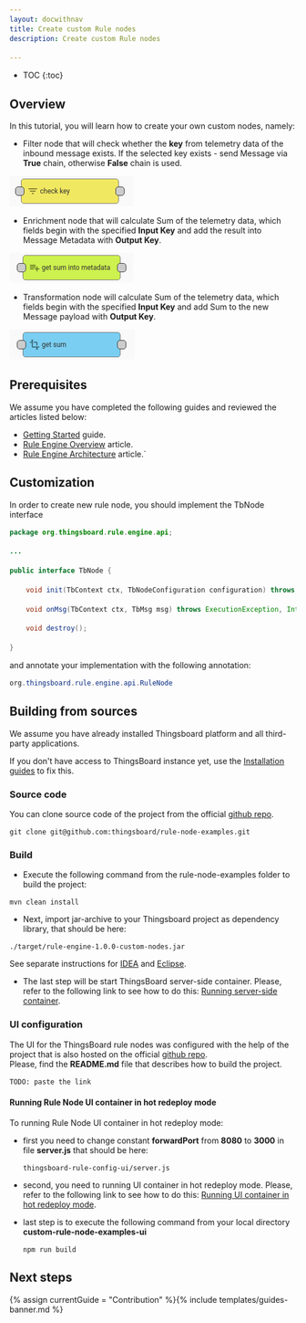 ```yaml
---
layout: docwithnav
title: Create custom Rule nodes
description: Create custom Rule nodes

---
```


* TOC
{:toc}

## Overview

In this tutorial, you will learn how to create your own custom nodes, namely:

 - Filter node that will check whether the **key** from telemetry data of the inbound message exists. If the selected key exists - send Message via **True** chain, otherwise **False** chain is used.
 
 ![image](/images/user-guide/contribution/customization/check-key-node.png)
 
 - Enrichment node that will calculate Sum of the telemetry data, which fields begin with the specified **Input Key** and add the result into Message Metadata with **Output Key**.
 
 ![image](/images/user-guide/contribution/customization/get-sum-in-metadata-node.png)
 
 - Transformation node will calculate Sum of the telemetry data, which fields begin with the specified **Input Key** and add Sum to the new Message payload with **Output Key**.
 
 ![image](/images/user-guide/contribution/customization/get-sum-node.png)


## Prerequisites 

We assume you have completed the following guides and reviewed the articles listed below:

  * [Getting Started](/docs/getting-started-guides/helloworld/) guide.
  * [Rule Engine Overview](/docs/user-guide/rule-engine-2-0/overview/) article.
  * [Rule Engine Architecture](/docs/user-guide/rule-engine-2-0/architecture/) article.`


## Customization 

In order to create new rule node, you should implement the TbNode interface

```java
package org.thingsboard.rule.engine.api;

...

public interface TbNode {

    void init(TbContext ctx, TbNodeConfiguration configuration) throws TbNodeException;

    void onMsg(TbContext ctx, TbMsg msg) throws ExecutionException, InterruptedException, TbNodeException;

    void destroy();

}
```

and annotate your implementation with the following annotation:

```java
org.thingsboard.rule.engine.api.RuleNode 
```


## Building from sources

  We assume you have already installed Thingsboard platform and all third-party applications.

  If you don't have access to ThingsBoard instance yet, use the [Installation guides](/docs/guides/#AnchorIDInstallationGuides) to fix this.

### Source code

 You can clone source code of the project from the official [github repo](https://github.com/thingsboard/rule-node-examples).

```
git clone git@github.com:thingsboard/rule-node-examples.git
```

### Build

 - Execute the following command  from the rule-node-examples folder to build the project:
 
```
mvn clean install
``` 

 - Next, import jar-archive to your Thingsboard project as dependency library, that should be here:
 
```
./target/rule-engine-1.0.0-custom-nodes.jar
```

See separate instructions for [IDEA](https://www.jetbrains.com/help/idea/library.html#add-library-to-module-dependencies) and [Eclipse](https://help.eclipse.org/luna/index.jsp?topic=%2Forg.eclipse.jst.j2ee.doc.user%2Ftopics%2Ftjimpapp.html).

 - The last step will be start ThingsBoard server-side container. Please, refer to the following link to see how to do this: [Running server-side container](/docs/user-guide/contribution/how-to-contribute/#running-server-side-container).
 
### UI configuration

The UI for the ThingsBoard rule nodes was configured with the help of the project that is also hosted on the official [github repo](). <br>
Please, find the **README.md** file that describes how to build the project.


```bash
TODO: paste the link
```

#### Running Rule Node UI container in hot redeploy mode

To running Rule Node UI container in hot redeploy mode:

  - first you need to change constant **forwardPort** from **8080** to **3000** in file **server.js** that should be here:
  
    ```
    thingsboard-rule-config-ui/server.js
    ```
  
  - second, you need to running UI container in hot redeploy mode. Please, refer to the following link to see how to do this: [Running UI container in hot redeploy mode](/docs/user-guide/contribution/how-to-contribute/#running-ui-container-in-hot-redeploy-mode).
  
  - last step is to execute the following command from your local directory **custom-rule-node-examples-ui**
    
    ```
    npm run build 
    ```
 
## Next steps
 
 {% assign currentGuide = "Contribution" %}{% include templates/guides-banner.md %}